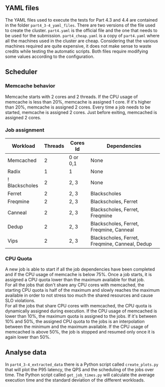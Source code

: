 ## YAML files

The YAML files used to execute the tests for Part 4.3 and 4.4 are contained in the folder `part4_3-4_yaml_files`. There are two versions of the file used to create the cluster. `part4.yaml` is the official file and the one that needs to be used for the submission. `part4_cheap.yaml` is a copy of `part4.yaml` where all the machines used in the cluster are cheap. Considering that the various machines required are quite expensive, it does not make sense to waste credits while testing the automatic scripts. Both files require modifying some values according to the configuration.

## Scheduler

### Memcache behavior

Memcache starts with 2 cores and 2 threads. If the CPU usage of memcache is less than 20%, memcache is assigned 1 core. If it's higher than 20%, memcache is assigned 2 cores. Every time a job needs to be started, memcache is assigned 2 cores. Just before exiting, memcached is assigned 2 cores.

### Job assignment

| Workload     | Threads | Cores Id | Dependencies                                   |
| ------------ | ------- | -------- |----------------------------------------------- |
| Memcached    | 2       | 0 or 0,1 | None                                           |
| Radix        | 1       | 1        | None                                           |
! Blackscholes | 2       | 2, 3     | None                                           |
| Ferret       | 2       | 2, 3     | Blackscholes                                   |
| Freqmine     | 2       | 2, 3     | Blackscholes, Ferret                           |
| Canneal      | 2       | 2, 3     | Blackscholes, Ferret, Freqmine                 |
| Dedup        | 2       | 2, 3     | Blackscholes, Ferret, Freqmine, Canneal        |        
| Vips         | 2       | 2, 3     | Blackscholes, Ferret, Freqmine, Canneal, Dedup |

### CPU Quota

A new job is able to start if all the job dependencies have been completed and if the CPU usage of memcache is below 75%. Once a job starts, it is assigned a CPU quota lower than the maximum available for that job. \
For all the jobs that don't share any CPU cores with memcached, the starting CPU quota is half of the maximum and slowly reaches the maximum available in order to not stress too much the shared resources and cause SLO violations. \
For all the jobs that share CPU cores with memcached, the CPU quota is dynamically assigned during execution. If the CPU usage of memcached is lower than 10%, the maximum quota is assigned to the jobs. If it's between 10% and 50%, the assigned CPU quota to the jobs is an interpolation between the minimum and the maximum available. If the CPU usage of memcached is above 50%, the job is stopped and resumed only once it is again lower than 50%.

## Analyse data

In `part4_3-4_extracted_data` there is a Python script called `create_plots.py` that will plot the P95 latency, the QPS and the scheduling of the jobs over time. The Python script called `get_job_times.py` will calculate the average execution time and the standard deviation of the different workloads.
